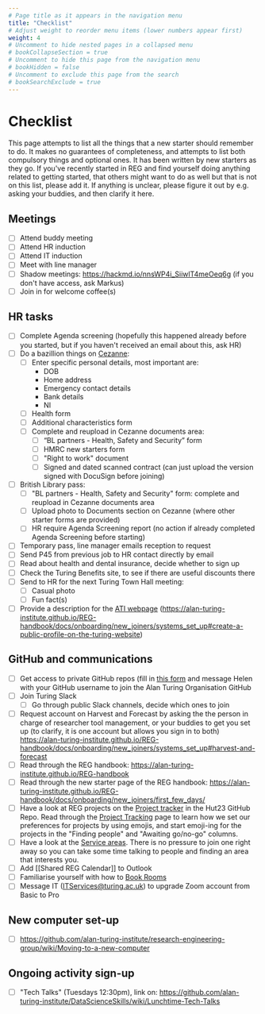 ```yaml
---
# Page title as it appears in the navigation menu
title: "Checklist"
# Adjust weight to reorder menu items (lower numbers appear first)
weight: 4
# Uncomment to hide nested pages in a collapsed menu
# bookCollapseSection = true
# Uncomment to hide this page from the navigation menu
# bookHidden = false
# Uncomment to exclude this page from the search
# bookSearchExclude = true
---
```


# Checklist

This page attempts to list all the things that a new starter should remember to do.
It makes no guarantees of completeness, and attempts to list both compulsory things and optional ones.
It has been written by new starters as they go.
If you've recently started in REG and find yourself doing anything related to getting started, that others might want to do as well but that is not on this list, please add it.
If anything is unclear, please figure it out by e.g. asking your buddies, and then clarify it here.

## Meetings

- [ ] Attend buddy meeting
- [ ] Attend HR induction
- [ ] Attend IT induction
- [ ] Meet with line manager
- [ ] Shadow meetings: https://hackmd.io/nnsWP4i_SiiwlT4meOeq6g (if you don't have access, ask Markus)
- [ ] Join in for welcome coffee(s)

## HR tasks

- [ ] Complete Agenda screening (hopefully this happened already before you started, but if you haven't received an email about this, ask HR)
- [ ] Do a bazillion things on [Cezanne](https://w3.cezanneondemand.com/CezanneHR/):
    - [ ] Enter specific personal details, most important are:
        - DOB
        - Home address
        - Emergency contact details
        - Bank details
        - NI
    - [ ] Health form
    - [ ] Additional characteristics form
    - [ ] Complete and reupload in Cezanne documents area:
        - [ ] “BL partners - Health, Safety and Security” form
        - [ ] HMRC new starters form
        - [ ] "Right to work" document
        - [ ] Signed and dated scanned contract (can just upload the version signed with DocuSign before joining)
- [ ] British Library pass:
    - [ ] "BL partners - Health, Safety and Security" form: complete and reupload in Cezanne documents area
    - [ ] Upload photo to Documents section on Cezanne (where other starter forms are provided)
    - [ ] HR require Agenda Screening report (no action if already completed Agenda Screening before starting)
- [ ] Temporary pass, line manager emails reception to request
- [ ] Send P45 from previous job to HR contact directly by email
- [ ] Read about health and dental insurance, decide whether to sign up
- [ ] Check the Turing Benefits site, to see if there are useful discounts there
- [ ] Send to HR for the next Turing Town Hall meeting:
    - [ ] Casual photo
    - [ ] Fun fact(s)
- [ ] Provide a description for the [ATI webpage](https://turingcomplete.topdesk.net/tas/public/ssp/content/serviceflow?unid=35b8d40067004f9484c9fb06ade41d65&openedFromService=true) (https://alan-turing-institute.github.io/REG-handbook/docs/onboarding/new_joiners/systems_set_up#create-a-public-profile-on-the-turing-website)

## GitHub and communications

- [ ] Get access to private GitHub repos (fill in [this form](https://turingcomplete.topdesk.net/tas/public/ssp/content/serviceflow?unid=3844fabf8b1c45ca9028758a350ff230) and message Helen with your GitHub username to join the Alan Turing Organisation GitHub
- [ ] Join Turing Slack
    - [ ] Go through public Slack channels, decide which ones to join
- [ ] Request account on Harvest and Forecast by asking the the person in charge of researcher tool management, or your buddies to get you set up (to clarify, it is one account but allows you sign in to both) https://alan-turing-institute.github.io/REG-handbook/docs/onboarding/new_joiners/systems_set_up#harvest-and-forecast
- [ ] Read through the REG handbook: https://alan-turing-institute.github.io/REG-handbook
- [ ] Read through the new starter page of the REG handbook: https://alan-turing-institute.github.io/REG-handbook/docs/onboarding/new_joiners/first_few_days/
- [ ] Have a look at REG projects on the [Project tracker](https://github.com/alan-turing-institute/Hut23/projects/2) in the Hut23 GitHub Repo. Read through the [Project Tracking](https://alan-turing-institute.github.io/REG-handbook/docs/projects/project_tracking/) page to learn how we set our preferences for projects by using emojis, and start emoji-ing for the projects in the "Finding people" and "Awaiting go/no-go" columns.
- [ ] Have a look at the [Service areas](https://github.com/alan-turing-institute/research-engineering-group/wiki/Service-areas). There is no pressure to join one right away so you can take some time talking to people and finding an area that interests you.
- [ ] Add [[Shared REG Calendar]] to Outlook
- [ ] Familiarise yourself with how to [Book Rooms](https://github.com/alan-turing-institute/research-engineering-group/wiki/Booking-Rooms)
- [ ] Message IT (ITServices@turing.ac.uk) to upgrade Zoom account from Basic to Pro

## New computer set-up

- [ ] https://github.com/alan-turing-institute/research-engineering-group/wiki/Moving-to-a-new-computer

## Ongoing activity sign-up

- [ ] "Tech Talks" (Tuesdays 12:30pm), link on: https://github.com/alan-turing-institute/DataScienceSkills/wiki/Lunchtime-Tech-Talks